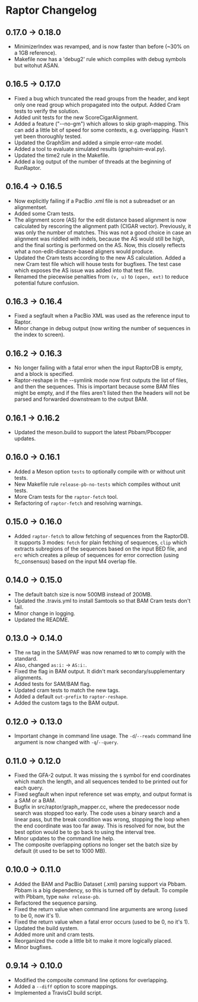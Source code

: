 # Raptor Changelog

## 0.17.0 -> 0.18.0
- MinimizerIndex was revamped, and is now faster than before (~30% on a 1GB reference).
- Makefile now has a 'debug2' rule which compiles with debug symbols but witohut ASAN.

## 0.16.5 -> 0.17.0
- Fixed a bug which truncated the read groups from the header, and kept only one read group which propagated into the output. Added Cram tests to verify the solution.
- Added unit tests for the new ScoreCigarAlignment.
- Added a feature ("--no-gm") which allows to skip graph-mapping. This can add a little bit of speed for some contexts, e.g. overlapping. Hasn't yet been thoroughly tested.
- Updated the GraphSim and added a simple error-rate model.
- Added a tool to evaluate simulated results (graphsim-eval.py).
- Updated the time2 rule in the Makefile.
- Added a log output of the number of threads at the beginning of RunRaptor.

## 0.16.4 -> 0.16.5
- Now explicitly failing if a PacBio .xml file is not a subreadset or an alignmentset.
- Added some Cram tests.
- The alignment score (AS) for the edit distance based alignment is now calculated by rescoring the alignment path (CIGAR vector). Previously, it was only the number of matches. This was not a good choice in case an alignment was riddled with indels, because the AS would still be high, and the final sorting is performed on the AS. Now, this closely reflects what a non-edit-distance-based aligners would produce.
- Updated the Cram tests according to the new AS calculation. Added a new Cram test file which will house tests for bugfixes. The test case which exposes the AS issue was added into that test file.
- Renamed the piecewise penalties from `(v, u)` to `(open, ext)` to reduce potential future confusion.

## 0.16.3 -> 0.16.4
- Fixed a segfault when a PacBio XML was used as the reference input to Raptor.
- Minor change in debug output (now writing the number of sequences in the index to screen).

## 0.16.2 -> 0.16.3
- No longer failing with a fatal error when the input RaptorDB is empty, and a block is specified.
- Raptor-reshape in the --symlink mode now first outputs the list of files, and then the sequences. This is important because some BAM files might be empty, and if the files aren't listed then the headers will not be parsed and forwarded downstream to the output BAM.

## 0.16.1 -> 0.16.2
- Updated the meson.build to support the latest Pbbam/Pbcopper updates.

## 0.16.0 -> 0.16.1
- Added a Meson option `tests` to optionally compile with or without unit tests.
- New Makefile rule `release-pb-no-tests` which compiles without unit tests.
- More Cram tests for the `raptor-fetch` tool.
- Refactoring of `raptor-fetch` and resolving warnings.

## 0.15.0 -> 0.16.0
- Added `raptor-fetch` to allow fetching of sequences from the RaptorDB. It supports 3 modes: `fetch` for plain fetching of sequences, `clip` which extracts subregions of the sequences based on the input BED file, and `erc` which creates a pileup of sequences for error correction (using fc_consensus) based on the input M4 overlap file.

## 0.14.0 -> 0.15.0
- The default batch size is now 500MB instead of 200MB.
- Updated the .travis.yml to install Samtools so that BAM Cram tests don't fail.
- Minor change in logging.
- Updated the README.

## 0.13.0 -> 0.14.0
- The `nm` tag in the SAM/PAF was now renamed to `NM` to comply with the standard.
- Also, changed `as:i:` -> `AS:i:`.
- Fixed the flag in BAM output. It didn't mark secondary/supplementary alignments.
- Added tests for SAM/BAM flag.
- Updated cram tests to match the new tags.
- Added a default `out-prefix` to `raptor-reshape`.
- Added the custom tags to the BAM output.

## 0.12.0 -> 0.13.0
- Important change in command line usage. The `-d`/`--reads` command line argument is now changed with `-q`/`--query`.

## 0.11.0 -> 0.12.0
- Fixed the GFA-2 output. It was missing the `$` symbol for end coordinates which match the length, and all sequences tended to be printed out for each query.
- Fixed segfault when input reference set was empty, and output format is a SAM or a BAM.
- Bugfix in src/raptor/graph_mapper.cc, where the predecessor node search was stopped too early. The code uses a binary search and a linear pass, but the break condition was wrong, stopping the loop when the end coordinate was too far away. This is resolved for now, but the best option would be to go back to using the interval tree.
- Minor updates to the command line help.
- The composite overlapping options no longer set the batch size by default (it used to be set to 1000 MB).

## 0.10.0 -> 0.11.0
- Added the BAM and PacBio Dataset (.xml) parsing support via Pbbam. Pbbam is a big dependency, so this is turned off by default. To compile with Pbbam, type `make release-pb`.
- Refactored the sequence parsing.
- Fixed the return value when command line arguments are wrong (used to be 0, now it's 1).
- Fixed the return value when a fatal error occurs (used to be 0, no it's 1).
- Updated the build system.
- Added more unit and cram tests.
- Reorganized the code a little bit to make it more logically placed.
- Minor bugfixes.

## 0.9.14 -> 0.10.0
- Modified the composite command line options for overlapping.
- Added a `--diff` option to score mappings.
- Implemented a TravisCI build script.
